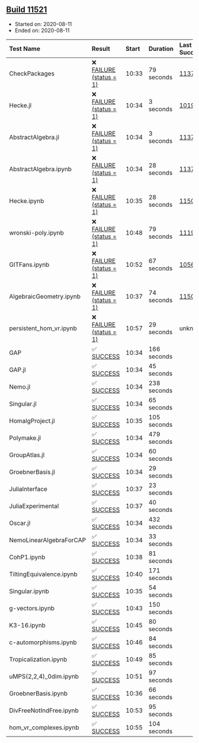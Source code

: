 ## [Build 11521](https://oscarci.mathematik.uni-kl.de/job/oscar/11521/)

* Started on: 2020-08-11
* Ended on: 2020-08-11

| Test Name    | Result | Start | Duration | Last Success | First Failure |
|:-------------|:-------|:------|:---------|:-------------|:--------------|
| CheckPackages | ❌ [FAILURE (status = 1)](https://oscarci.mathematik.uni-kl.de/job/oscar/11521/artifact/logs/build-11521/CheckPackages.log) | 10:33 | 79 seconds | [11376](https://oscarci.mathematik.uni-kl.de/job/oscar/11376/) | [11377](https://oscarci.mathematik.uni-kl.de/job/oscar/11377/) |
| Hecke.jl | ❌ [FAILURE (status = 1)](https://oscarci.mathematik.uni-kl.de/job/oscar/11521/artifact/logs/build-11521/Hecke.jl.log) | 10:34 | 3 seconds | [10197](https://oscarci.mathematik.uni-kl.de/job/oscar/10197/) | [10198](https://oscarci.mathematik.uni-kl.de/job/oscar/10198/) |
| AbstractAlgebra.jl | ❌ [FAILURE (status = 1)](https://oscarci.mathematik.uni-kl.de/job/oscar/11521/artifact/logs/build-11521/AbstractAlgebra.jl.log) | 10:34 | 3 seconds | [11376](https://oscarci.mathematik.uni-kl.de/job/oscar/11376/) | [11377](https://oscarci.mathematik.uni-kl.de/job/oscar/11377/) |
| AbstractAlgebra.ipynb | ❌ [FAILURE (status = 1)](https://oscarci.mathematik.uni-kl.de/job/oscar/11521/artifact/logs/build-11521/AbstractAlgebra.ipynb.log) | 10:34 | 28 seconds | [11376](https://oscarci.mathematik.uni-kl.de/job/oscar/11376/) | [11377](https://oscarci.mathematik.uni-kl.de/job/oscar/11377/) |
| Hecke.ipynb | ❌ [FAILURE (status = 1)](https://oscarci.mathematik.uni-kl.de/job/oscar/11521/artifact/logs/build-11521/Hecke.ipynb.log) | 10:35 | 28 seconds | [11500](https://oscarci.mathematik.uni-kl.de/job/oscar/11500/) | [11501](https://oscarci.mathematik.uni-kl.de/job/oscar/11501/) |
| wronski-poly.ipynb | ❌ [FAILURE (status = 1)](https://oscarci.mathematik.uni-kl.de/job/oscar/11521/artifact/logs/build-11521/wronski-poly.ipynb.log) | 10:48 | 79 seconds | [11192](https://oscarci.mathematik.uni-kl.de/job/oscar/11192/) | [11193](https://oscarci.mathematik.uni-kl.de/job/oscar/11193/) |
| GITFans.ipynb | ❌ [FAILURE (status = 1)](https://oscarci.mathematik.uni-kl.de/job/oscar/11521/artifact/logs/build-11521/GITFans.ipynb.log) | 10:52 | 67 seconds | [10566](https://oscarci.mathematik.uni-kl.de/job/oscar/10566/) | [10567](https://oscarci.mathematik.uni-kl.de/job/oscar/10567/) |
| AlgebraicGeometry.ipynb | ❌ [FAILURE (status = 1)](https://oscarci.mathematik.uni-kl.de/job/oscar/11521/artifact/logs/build-11521/AlgebraicGeometry.ipynb.log) | 10:37 | 74 seconds | [11500](https://oscarci.mathematik.uni-kl.de/job/oscar/11500/) | [11501](https://oscarci.mathematik.uni-kl.de/job/oscar/11501/) |
| persistent_hom_vr.ipynb | ❌ [FAILURE (status = 1)](https://oscarci.mathematik.uni-kl.de/job/oscar/11521/artifact/logs/build-11521/persistent_hom_vr.ipynb.log) | 10:57 | 29 seconds | unknown | unknown |
| GAP | ✅ [SUCCESS](https://oscarci.mathematik.uni-kl.de/job/oscar/11521/artifact/logs/build-11521/GAP.log) | 10:34 | 166 seconds |  |  |
| GAP.jl | ✅ [SUCCESS](https://oscarci.mathematik.uni-kl.de/job/oscar/11521/artifact/logs/build-11521/GAP.jl.log) | 10:34 | 45 seconds |  |  |
| Nemo.jl | ✅ [SUCCESS](https://oscarci.mathematik.uni-kl.de/job/oscar/11521/artifact/logs/build-11521/Nemo.jl.log) | 10:34 | 238 seconds |  |  |
| Singular.jl | ✅ [SUCCESS](https://oscarci.mathematik.uni-kl.de/job/oscar/11521/artifact/logs/build-11521/Singular.jl.log) | 10:34 | 65 seconds |  |  |
| HomalgProject.jl | ✅ [SUCCESS](https://oscarci.mathematik.uni-kl.de/job/oscar/11521/artifact/logs/build-11521/HomalgProject.jl.log) | 10:35 | 105 seconds |  |  |
| Polymake.jl | ✅ [SUCCESS](https://oscarci.mathematik.uni-kl.de/job/oscar/11521/artifact/logs/build-11521/Polymake.jl.log) | 10:34 | 479 seconds |  |  |
| GroupAtlas.jl | ✅ [SUCCESS](https://oscarci.mathematik.uni-kl.de/job/oscar/11521/artifact/logs/build-11521/GroupAtlas.jl.log) | 10:34 | 60 seconds |  |  |
| GroebnerBasis.jl | ✅ [SUCCESS](https://oscarci.mathematik.uni-kl.de/job/oscar/11521/artifact/logs/build-11521/GroebnerBasis.jl.log) | 10:34 | 29 seconds |  |  |
| JuliaInterface | ✅ [SUCCESS](https://oscarci.mathematik.uni-kl.de/job/oscar/11521/artifact/logs/build-11521/JuliaInterface.log) | 10:37 | 23 seconds |  |  |
| JuliaExperimental | ✅ [SUCCESS](https://oscarci.mathematik.uni-kl.de/job/oscar/11521/artifact/logs/build-11521/JuliaExperimental.log) | 10:37 | 40 seconds |  |  |
| Oscar.jl | ✅ [SUCCESS](https://oscarci.mathematik.uni-kl.de/job/oscar/11521/artifact/logs/build-11521/Oscar.jl.log) | 10:34 | 432 seconds |  |  |
| NemoLinearAlgebraForCAP | ✅ [SUCCESS](https://oscarci.mathematik.uni-kl.de/job/oscar/11521/artifact/logs/build-11521/NemoLinearAlgebraForCAP.log) | 10:34 | 33 seconds |  |  |
| CohP1.ipynb | ✅ [SUCCESS](https://oscarci.mathematik.uni-kl.de/job/oscar/11521/artifact/logs/build-11521/CohP1.ipynb.log) | 10:38 | 81 seconds |  |  |
| TiltingEquivalence.ipynb | ✅ [SUCCESS](https://oscarci.mathematik.uni-kl.de/job/oscar/11521/artifact/logs/build-11521/TiltingEquivalence.ipynb.log) | 10:40 | 171 seconds |  |  |
| Singular.ipynb | ✅ [SUCCESS](https://oscarci.mathematik.uni-kl.de/job/oscar/11521/artifact/logs/build-11521/Singular.ipynb.log) | 10:35 | 54 seconds |  |  |
| g-vectors.ipynb | ✅ [SUCCESS](https://oscarci.mathematik.uni-kl.de/job/oscar/11521/artifact/logs/build-11521/g-vectors.ipynb.log) | 10:43 | 150 seconds |  |  |
| K3-16.ipynb | ✅ [SUCCESS](https://oscarci.mathematik.uni-kl.de/job/oscar/11521/artifact/logs/build-11521/K3-16.ipynb.log) | 10:45 | 80 seconds |  |  |
| c-automorphisms.ipynb | ✅ [SUCCESS](https://oscarci.mathematik.uni-kl.de/job/oscar/11521/artifact/logs/build-11521/c-automorphisms.ipynb.log) | 10:46 | 84 seconds |  |  |
| Tropicalization.ipynb | ✅ [SUCCESS](https://oscarci.mathematik.uni-kl.de/job/oscar/11521/artifact/logs/build-11521/Tropicalization.ipynb.log) | 10:49 | 85 seconds |  |  |
| uMPS(2,2,4)_0dim.ipynb | ✅ [SUCCESS](https://oscarci.mathematik.uni-kl.de/job/oscar/11521/artifact/logs/build-11521/uMPS-2-2-4-_0dim.ipynb.log) | 10:51 | 97 seconds |  |  |
| GroebnerBasis.ipynb | ✅ [SUCCESS](https://oscarci.mathematik.uni-kl.de/job/oscar/11521/artifact/logs/build-11521/GroebnerBasis.ipynb.log) | 10:36 | 66 seconds |  |  |
| DivFreeNotIndFree.ipynb | ✅ [SUCCESS](https://oscarci.mathematik.uni-kl.de/job/oscar/11521/artifact/logs/build-11521/DivFreeNotIndFree.ipynb.log) | 10:53 | 95 seconds |  |  |
| hom_vr_complexes.ipynb | ✅ [SUCCESS](https://oscarci.mathematik.uni-kl.de/job/oscar/11521/artifact/logs/build-11521/hom_vr_complexes.ipynb.log) | 10:55 | 104 seconds |  |  |

